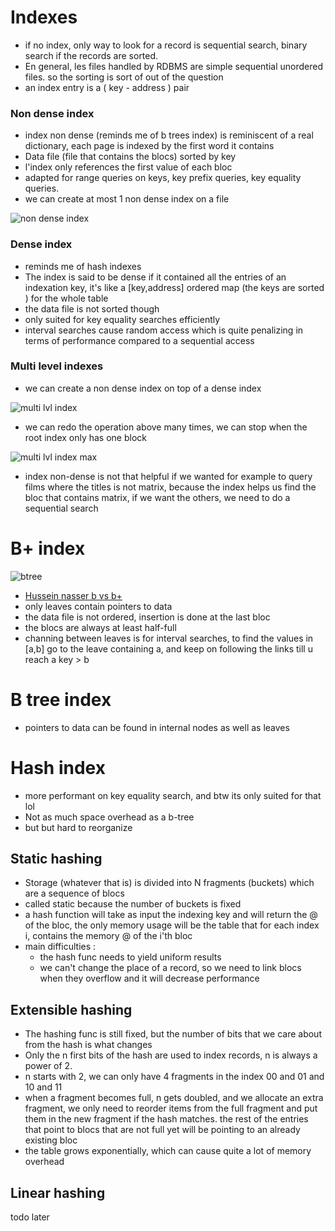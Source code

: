 # Indexes

- if no index, only way to look for a record is sequential search, binary search if the records are sorted.
- En general, les files handled by RDBMS are simple sequential unordered files. so the sorting is sort of out of the question
- an index entry is a ( key - address ) pair

### Non dense index

- index non dense (reminds me of b trees index) is reminiscent of a real dictionary, each page is indexed by the first word it contains
- Data file (file that contains the blocs) sorted by key
- l'index only references the first value of each bloc
- adapted for range queries on keys, key prefix queries, key equality queries.
- we can create at most 1 non dense index on a file

![non dense index](http://sys.bdpedia.fr/_images/indexNonDense.png)

### Dense index

- reminds me of hash indexes
- The index is said to be dense if it contained all the entries of an indexation key, it's like a [key,address] ordered map (the keys are sorted ) for the whole table
- the data file is not sorted though
- only suited for key equality searches efficiently
- interval searches cause random access which is quite penalizing in terms of performance compared to a sequential access

### Multi level indexes

- we can create a non dense index on top of a dense index

![multi lvl index](http://sys.bdpedia.fr/_images/index2Niveaux.png)

- we can redo the operation above many times, we can stop when the root index only has one block

![multi lvl index max](http://sys.bdpedia.fr/_images/indexMultiNiv.png)

- index non-dense is not that helpful if we wanted for example to query films where the titles is not matrix, because the index helps us find the bloc that contains matrix, if we want the others, we need to do a sequential search

# B+ index

![btree](http://sys.bdpedia.fr/_images/arbreBAnnees.png)

- [Hussein nasser b vs b+](https://www.youtube.com/watch?v=UzHl2VzyZS4)
- only leaves contain pointers to data
- the data file is not ordered, insertion is done at the last bloc
- the blocs are always at least half-full
- channing between leaves is for interval searches, to find the values in [a,b] go to the leave containing a, and keep on following the links till u reach a key > b

# B tree index

- pointers to data can be found in internal nodes as well as leaves

# Hash index

- more performant on key equality search, and btw its only suited for that lol
- Not as much space overhead as a b-tree
- but but hard to reorganize

## Static hashing

- Storage (whatever that is) is divided into N fragments (buckets) which are a sequence of blocs
- called static because the number of buckets is fixed
- a hash function will take as input the indexing key and will return the @ of the bloc, the only memory usage will be the table that for each index i, contains the memory @ of the i'th bloc
- main difficulties :
  - the hash func needs to yield uniform results
  - we can't change the place of a record, so we need to link blocs when they overflow and it will decrease performance

## Extensible hashing

- The hashing func is still fixed, but the number of bits that we care about from the hash is what changes
- Only the n first bits of the hash are used to index records, n is always a power of 2.
- n starts with 2, we can only have 4 fragments in the index 00 and 01 and 10 and 11
- when a fragment becomes full, n gets doubled, and we allocate an extra fragment, we only need to reorder items from the full fragment and put them in the new fragment if the hash matches. the rest of the entries that point to blocs that are not full yet will be pointing to an already existing bloc
- the table grows exponentially, which can cause quite a lot of memory overhead

## Linear hashing

todo later
